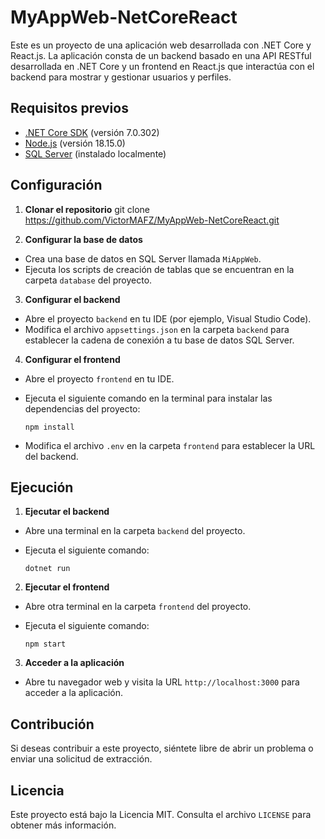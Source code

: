 # MyAppWeb-NetCoreReact

Este es un proyecto de una aplicación web desarrollada con .NET Core y React.js. La aplicación consta de un backend basado en una API RESTful desarrollada en .NET Core y un frontend en React.js que interactúa con el backend para mostrar y gestionar usuarios y perfiles.

## Requisitos previos

- [.NET Core SDK](https://dotnet.microsoft.com/download) (versión 7.0.302)
- [Node.js](https://nodejs.org/) (versión 18.15.0)
- [SQL Server](https://www.microsoft.com/en-us/sql-server/sql-server-downloads) (instalado localmente)

## Configuración

1. **Clonar el repositorio**
git clone https://github.com/VictorMAFZ/MyAppWeb-NetCoreReact.git


2. **Configurar la base de datos**

- Crea una base de datos en SQL Server llamada `MiAppWeb`.
- Ejecuta los scripts de creación de tablas que se encuentran en la carpeta `database` del proyecto.

3. **Configurar el backend**

- Abre el proyecto `backend` en tu IDE (por ejemplo, Visual Studio Code).
- Modifica el archivo `appsettings.json` en la carpeta `backend` para establecer la cadena de conexión a tu base de datos SQL Server.

4. **Configurar el frontend**

- Abre el proyecto `frontend` en tu IDE.
- Ejecuta el siguiente comando en la terminal para instalar las dependencias del proyecto:

  ```
  npm install
  ```

- Modifica el archivo `.env` en la carpeta `frontend` para establecer la URL del backend.

## Ejecución

1. **Ejecutar el backend**

- Abre una terminal en la carpeta `backend` del proyecto.
- Ejecuta el siguiente comando:

  ```
  dotnet run
  ```

2. **Ejecutar el frontend**

- Abre otra terminal en la carpeta `frontend` del proyecto.
- Ejecuta el siguiente comando:

  ```
  npm start
  ```

3. **Acceder a la aplicación**

- Abre tu navegador web y visita la URL `http://localhost:3000` para acceder a la aplicación.

## Contribución

Si deseas contribuir a este proyecto, siéntete libre de abrir un problema o enviar una solicitud de extracción.

## Licencia

Este proyecto está bajo la Licencia MIT. Consulta el archivo `LICENSE` para obtener más información.


